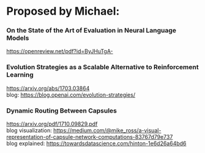# Proposed by Michael:

### On the State of the Art of Evaluation in Neural Language Models
https://openreview.net/pdf?id=ByJHuTgA-

### Evolution Strategies as a Scalable Alternative to Reinforcement Learning
https://arxiv.org/abs/1703.03864 <br>
blog: https://blog.openai.com/evolution-strategies/

### Dynamic Routing Between Capsules
https://arxiv.org/pdf/1710.09829.pdf <br>
blog visualization: https://medium.com/@mike_ross/a-visual-representation-of-capsule-network-computations-83767d79e737 <br>
blog explained: https://towardsdatascience.com/hinton-1e6d26a64bd6

